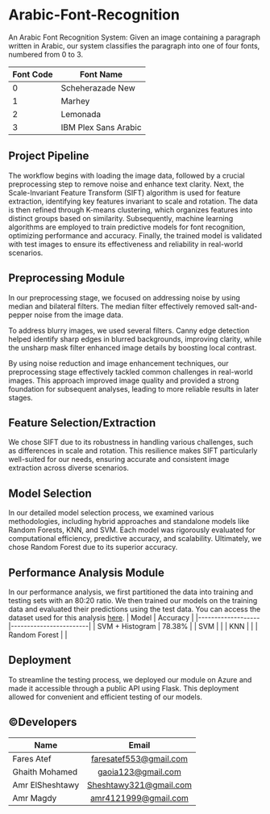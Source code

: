 # Arabic-Font-Recognition
An Arabic Font Recognition System: Given an image containing a paragraph written in Arabic, our system classifies the paragraph into one of four fonts, numbered from 0 to 3.
<div align="center">

| Font Code | Font Name              |
|-----------|------------------------|
| 0         | Scheherazade New       |
| 1         | Marhey                 |
| 2         | Lemonada               |
| 3         | IBM Plex Sans Arabic   |

</div>

## Project Pipeline
The workflow begins with loading the image data, followed by a crucial preprocessing step to remove noise and enhance text clarity.
Next, the Scale-Invariant Feature Transform (SIFT) algorithm is used for feature extraction, identifying key features invariant to scale and rotation.
The data is then refined through K-means clustering, which organizes features into distinct groups based on similarity.
Subsequently, machine learning algorithms are employed to train predictive models for font recognition, optimizing performance and accuracy.
Finally, the trained model is validated with test images to ensure its effectiveness and reliability in real-world scenarios.

## Preprocessing Module
In our preprocessing stage, we focused on addressing noise by using median and bilateral filters. The median filter effectively removed salt-and-pepper noise from the image data.

To address blurry images, we used several filters. Canny edge detection helped identify sharp edges in blurred backgrounds, improving clarity, while the unsharp mask filter enhanced image details by boosting local contrast.

By using noise reduction and image enhancement techniques, our preprocessing stage effectively tackled common challenges in real-world images. This approach improved image quality and provided a strong foundation for subsequent analyses, leading to more reliable results in later stages.

## Feature Selection/Extraction
We chose SIFT due to its robustness in handling various challenges, such as differences in scale and rotation.
This resilience makes SIFT particularly well-suited for our needs, ensuring accurate and consistent image extraction across diverse scenarios.

## Model Selection
In our detailed model selection process, we examined various methodologies, including hybrid approaches and standalone models like Random Forests, KNN, and SVM.
Each model was rigorously evaluated for computational efficiency, predictive accuracy, and scalability. Ultimately, we chose Random Forest due to its superior accuracy.

## Performance Analysis Module
In our performance analysis, we first partitioned the data into training and testing sets with an 80:20 ratio. We then trained our models on the training data and evaluated their predictions using the test data. You can access the dataset used for this analysis [here](https://www.kaggle.com/datasets/breathemath/fonts-dataset-cmp).
|        Model      |        Accuracy        |
|-------------------|------------------------|
| SVM + Histogram   |  78.38%                |
| SVM               |                        |
| KNN               |                        |
| Random Forest     |                        |

## Deployment
To streamline the testing process, we deployed our module on Azure and made it accessible through a public API using Flask. This deployment allowed for convenient and efficient testing of our models.

## ©️Developers

| Name                 |         Email          |
|----------------------|:----------------------:|
| Fares Atef           | faresatef553@gmail.com |
| Ghaith Mohamed       |  gaoia123@gmail.com    |
| Amr ElSheshtawy      | Sheshtawy321@gmail.com |
| Amr Magdy            |  amr4121999@gmail.com  |
